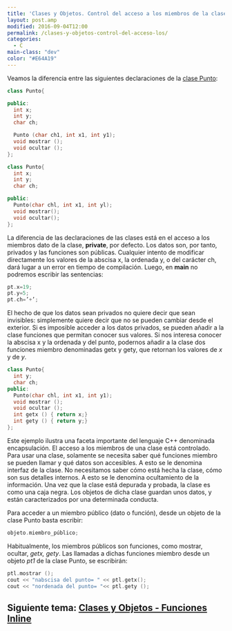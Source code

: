 ```yaml
---
title: 'Clases y Objetos. Control del acceso a los miembros de la clase'
layout: post.amp
modified: 2016-09-04T12:00
permalink: /clases-y-objetos-control-del-acceso-los/
categories:
  - C
main-class: "dev"
color: "#E64A19"
---
```


Veamos la diferencia entre las siguientes declaraciones de la [clase Punto][1]:

<!--ad-->

```cpp
class Punto{

public:
  int x;
  int y;
  char ch;

  Punto (char ch1, int x1, int y1);
  void mostrar ();
  void ocultar ();
};
```

```cpp
class Punto{
  int x;
  int y;
  char ch;

public:
  Punto(char chl, int x1, int yl);
  void mostrar();
  void ocultar();
};
```

La diferencia de las declaraciones de las clases está en el acceso a los miembros dato de la clase, **private**, por defecto. Los datos son, por tanto, privados y las funciones son públicas. Cualquier intento de modificar directamente los valores de la abscisa x, la ordenada y, o del carácter ch, dará lugar a un error en tiempo de compilación. Luego, en **main** no podremos escribir las sentencias:

```cpp
pt.x=19;
pt.y=5;
pt.ch=’+’;
```

El hecho de que los datos sean privados no quiere decir que sean invisibles: simplemente quiere decir que no se pueden cambiar desde el exterior. Si es imposible acceder a los datos privados, se pueden añadir a la clase funciones que permitan conocer sus valores. Si nos interesa conocer la abscisa x y la ordenada y del punto, podernos añadir a la clase dos funciones miembro denominadas getx y gety, que retornan los valores de *x* y de *y*.

```cpp
class Punto{
  int y;
  char ch;
public:
  Punto(char chl, int x1, int y1);
  void mostrar ();
  void ocultar ();
  int getx () { return x;}
  int gety () { return y;}
};
```

Este ejemplo ilustra una faceta importante del lenguaje C++ denominada encapsulación. El acceso a los miembros de una clase está controlado. Para usar una clase, solamente se necesita saber qué funciones miembro se pueden llamar y qué datos son accesibles. A esto se le denomina interfaz de la clase. No necesitamos saber cómo está hecha la clase, cómo son sus detalles internos. A esto se le denomina ocultamiento de la información. Una vez que la clase está depurada y probada, la clase es como una caja negra. Los objetos de dicha clase guardan unos datos, y están caracterizados por una determinada conducta.

Para acceder a un miembro público (dato o función), desde un objeto de la clase Punto basta escribir:

```cpp
objeto.miembro_público;
```

Habitualmente, los miembros públicos son funciones, como mostrar, ocultar, *getx, gety*. Las llamadas a dichas funciones miembro desde un objeto *pt1* de la clase Punto, se escribirán:

```cpp
ptl.mostrar ();
cout << "nabscisa del punto= " << ptl.getx();
cout << "nordenada del punto= "<< ptl.gety ();
```

## Siguiente tema: [Clases y Objetos - Funciones Inline][2]

 [1]: https://elbauldelprogramador.com/clases-y-objetos-definir-una-clase/
 [2]: https://elbauldelprogramador.com/clases-y-objetos-funciones-inline/
